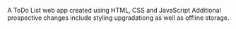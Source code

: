 A ToDo List web app created using HTML, CSS and JavaScript 
Additional prospective changes include styling upgradationg as well as offline storage.
